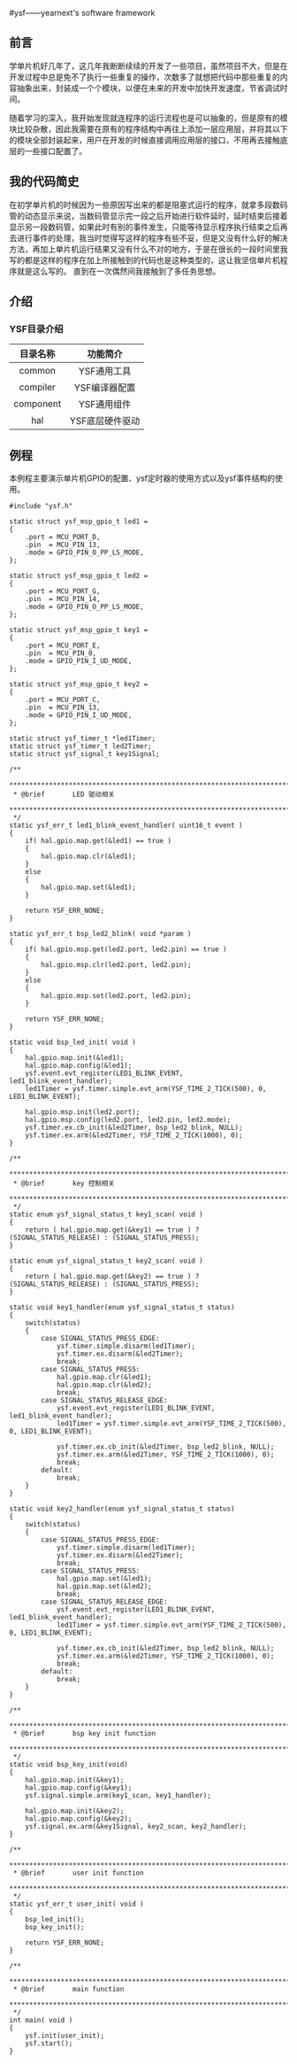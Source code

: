 #ysf——yearnext's software framework
## 前言
学单片机好几年了，这几年我断断续续的开发了一些项目，虽然项目不大，但是在开发过程中总是免不了执行一些重复的操作，次数多了就想把代码中那些重复的内容抽象出来，封装成一个个模块，以便在未来的开发中加快开发速度，节省调试时间。

随着学习的深入，我开始发现就连程序的运行流程也是可以抽象的，但是原有的模块比较杂散，因此我需要在原有的程序结构中再往上添加一层应用层，并将其以下的模块全部封装起来，用户在开发的时候直接调用应用层的接口，不用再去接触底层的一些接口配置了。

## 我的代码简史
在初学单片机的时候因为一些原因写出来的都是阻塞式运行的程序，就拿多段数码管的动态显示来说，当数码管显示完一段之后开始进行软件延时，延时结束后接着显示另一段数码管，如果此时有别的事件发生，只能等待显示程序执行结束之后再去进行事件的处理，我当时觉得写这样的程序有些不妥，但是又没有什么好的解决方法，再加上单片机运行结果又没有什么不对的地方，于是在很长的一段时间里我写的都是这样的程序在加上所接触到的代码也是这种类型的，这让我坚信单片机程序就是这么写的。
直到在一次偶然间我接触到了多任务思想。

## 介绍
### YSF目录介绍
|目录名称|功能简介|
|:-:|:-:|
|common|YSF通用工具|
|compiler|YSF编译器配置|
|component|YSF通用组件|
|hal|YSF底层硬件驱动|


## 例程
本例程主要演示单片机GPIO的配置、ysf定时器的使用方式以及ysf事件结构的使用。

	#include "ysf.h"
    
	static struct ysf_msp_gpio_t led1 = 
	{
	    .port = MCU_PORT_D,
	    .pin  = MCU_PIN_13,
	    .mode = GPIO_PIN_O_PP_LS_MODE,
	};
	
	static struct ysf_msp_gpio_t led2 = 
	{
	    .port = MCU_PORT_G,
	    .pin  = MCU_PIN_14,
	    .mode = GPIO_PIN_O_PP_LS_MODE,
	};
	
	static struct ysf_msp_gpio_t key1 = 
	{
	    .port = MCU_PORT_E,
	    .pin  = MCU_PIN_0,
	    .mode = GPIO_PIN_I_UD_MODE,
	};
	
	static struct ysf_msp_gpio_t key2 = 
	{
	    .port = MCU_PORT_C,
	    .pin  = MCU_PIN_13,
	    .mode = GPIO_PIN_I_UD_MODE,
	};

	static struct ysf_timer_t *led1Timer;
	static struct ysf_timer_t led2Timer;
	static struct ysf_signal_t key1Signal;
    
	/**
	 *******************************************************************************
	 * @brief       LED 驱动相关
	 *******************************************************************************
	 */
	static ysf_err_t led1_blink_event_handler( uint16_t event )
	{   
	    if( hal.gpio.map.get(&led1) == true )
	    {
	        hal.gpio.map.clr(&led1);
	    }
	    else
	    {
	        hal.gpio.map.set(&led1);
	    }
	    
	    return YSF_ERR_NONE;
	}
	
	static ysf_err_t bsp_led2_blink( void *param )
	{   
	    if( hal.gpio.msp.get(led2.port, led2.pin) == true )
	    {
	        hal.gpio.msp.clr(led2.port, led2.pin);
	    }
	    else
	    {
	        hal.gpio.msp.set(led2.port, led2.pin);
	    }
	    
	    return YSF_ERR_NONE;
	}
	
	static void bsp_led_init( void )
	{
	    hal.gpio.map.init(&led1);
	    hal.gpio.map.config(&led1);    
	    ysf.event.evt_register(LED1_BLINK_EVENT, led1_blink_event_handler);
	    led1Timer = ysf.timer.simple.evt_arm(YSF_TIME_2_TICK(500), 0, LED1_BLINK_EVENT);
	
	    hal.gpio.msp.init(led2.port);
	    hal.gpio.msp.config(led2.port, led2.pin, led2.mode);
	    ysf.timer.ex.cb_init(&led2Timer, bsp_led2_blink, NULL);
	    ysf.timer.ex.arm(&led2Timer, YSF_TIME_2_TICK(1000), 0);
	}
	
	/**
	 *******************************************************************************
	 * @brief       key 控制相关
	 *******************************************************************************
	 */
	static enum ysf_signal_status_t key1_scan( void )
	{
	    return ( hal.gpio.map.get(&key1) == true ) ? (SIGNAL_STATUS_RELEASE) : (SIGNAL_STATUS_PRESS);
	}
	
	static enum ysf_signal_status_t key2_scan( void )
	{
	    return ( hal.gpio.map.get(&key2) == true ) ? (SIGNAL_STATUS_RELEASE) : (SIGNAL_STATUS_PRESS);
	}
	
	static void key1_handler(enum ysf_signal_status_t status)
	{
	    switch(status)
	    {
	        case SIGNAL_STATUS_PRESS_EDGE:
	            ysf.timer.simple.disarm(led1Timer);
	            ysf.timer.ex.disarm(&led2Timer);
	            break;
	        case SIGNAL_STATUS_PRESS:
	            hal.gpio.map.clr(&led1);
	            hal.gpio.map.clr(&led2);
	            break;
	        case SIGNAL_STATUS_RELEASE_EDGE:
	            ysf.event.evt_register(LED1_BLINK_EVENT, led1_blink_event_handler);
	            led1Timer = ysf.timer.simple.evt_arm(YSF_TIME_2_TICK(500), 0, LED1_BLINK_EVENT);
	
	            ysf.timer.ex.cb_init(&led2Timer, bsp_led2_blink, NULL);
	            ysf.timer.ex.arm(&led2Timer, YSF_TIME_2_TICK(1000), 0);
	            break;
	        default:
	            break;
	    }
	}

	static void key2_handler(enum ysf_signal_status_t status)
	{
	    switch(status)
	    {
	        case SIGNAL_STATUS_PRESS_EDGE:
	            ysf.timer.simple.disarm(led1Timer);
	            ysf.timer.ex.disarm(&led2Timer);
	            break;
	        case SIGNAL_STATUS_PRESS:
	            hal.gpio.map.set(&led1);
	            hal.gpio.map.set(&led2);
	            break;
	        case SIGNAL_STATUS_RELEASE_EDGE:
	            ysf.event.evt_register(LED1_BLINK_EVENT, led1_blink_event_handler);
	            led1Timer = ysf.timer.simple.evt_arm(YSF_TIME_2_TICK(500), 0, LED1_BLINK_EVENT);
	            
	            ysf.timer.ex.cb_init(&led2Timer, bsp_led2_blink, NULL);
	            ysf.timer.ex.arm(&led2Timer, YSF_TIME_2_TICK(1000), 0);
	            break;
	        default:
	            break;
	    }
	}
	
	/**
	 *******************************************************************************
	 * @brief       bsp key init function
	 *******************************************************************************
	 */
	static void bsp_key_init(void)
	{
	    hal.gpio.map.init(&key1);
	    hal.gpio.map.config(&key1);
	    ysf.signal.simple.arm(key1_scan, key1_handler);
	    
	    hal.gpio.map.init(&key2);
	    hal.gpio.map.config(&key2);
	    ysf.signal.ex.arm(&key1Signal, key2_scan, key2_handler);
	}
	
	/**
	 *******************************************************************************
	 * @brief       user init function
	 *******************************************************************************
	 */
	static ysf_err_t user_init( void )
	{
	    bsp_led_init();
	    bsp_key_init();
	    
	    return YSF_ERR_NONE;
	}

	/**
	 *******************************************************************************
	 * @brief       main function
	 *******************************************************************************
	 */
	int main( void )
	{   
	    ysf.init(user_init);
	    ysf.start();
	}